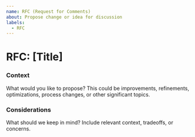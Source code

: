 ```yaml
---
name: RFC (Request for Comments)
about: Propose change or idea for discussion
labels:
  - RFC
---
```


# RFC: [Title]

### Context
What would you like to propose? This could be improvements, refinements, optimizations, process changes, or other significant topics.

### Considerations
What should we keep in mind? Include relevant context, tradeoffs, or concerns.
